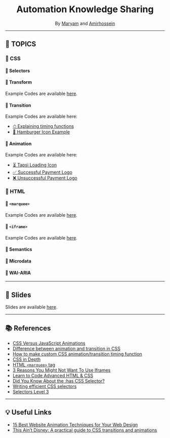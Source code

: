 <div align="center">

# Automation Knowledge Sharing 
By [Maryam](https://github.com/malikarami) and [Amirhossein](https://github.com/amir78729)

</div>

---

## 📝 TOPICS 
### 🔶 CSS
#### 🔸 Selectors
#### 🔸 Transform
Example Codes are available [here](https://github.com/amir78729/automation-knowledge-sharing-1/tree/main/transform).
#### 🔸 Transition
Example Codes are available here:
- [⏱  Explaining timing functions](https://github.com/amir78729/automation-knowledge-sharing-1/tree/main/animation/transition-timing-function)
- [🍔  Hamburger Icon Example](https://github.com/amir78729/automation-knowledge-sharing-1/tree/main/animation/hamburger)
#### 🔸 Animation
Example Codes are available here:
- [⏳  Tapsi Loading Icon](https://github.com/amir78729/automation-knowledge-sharing-1/tree/main/animation/tapsi-logo)
- [✅  Successful Payment Logo](https://github.com/amir78729/automation-knowledge-sharing-1/tree/main/animation/successful)
- [❌  Unsuccessful Payment Logo](https://github.com/amir78729/automation-knowledge-sharing-1/tree/main/animation/unsuccessful)

### 🔶 HTML
#### 🔸 `<marquee>`
Example Codes are available [here](https://github.com/amir78729/automation-knowledge-sharing-1/tree/main/marquee).
#### 🔸 `<iframe>`
Example Codes are available [here](https://github.com/amir78729/automation-knowledge-sharing-1/tree/main/iframe).
#### 🔸 Semantics
#### 🔸 Microdata
#### 🔸 WAI-ARIA

---

## 🔗 Slides
Slides are available [here](https://docs.google.com/presentation/d/1e99AYINXtFnY57oaZ-7Uy-BX7okyJyoAm_Rp7C94qPY/edit?usp=sharing).

---

## 📚 References
- [CSS Versus JavaScript Animations](https://developers.google.com/web/fundamentals/design-and-ux/animations/css-vs-javascript)
- [Difference between animation and transition in CSS](https://www.geeksforgeeks.org/difference-between-animation-and-transition-in-css/)
- [How to make custom CSS animation/transition timing function](https://stackoverflow.com/questions/39735012/how-to-make-custom-css-animation-transition-timing-function)
- [CSS in Depth](https://www.manning.com/books/css-in-depth)
- [HTML `<marquee>` tag](https://www.w3schools.in/html-tutorial/marquee-tag/)
- [3 Reasons You Might Not Want To Use Iframes](https://www.ostraining.com/blog/webdesign/against-using-iframes/)
- [Learn to Code Advanced HTML & CSS](https://learn.shayhowe.com/advanced-html-css/)
- [Did You Know About the :has CSS Selector?](https://css-tricks.com/did-you-know-about-the-has-css-selector/)
- [Writing efficient CSS selectors](https://csswizardry.com/2011/09/writing-efficient-css-selectors/)
- [Selectors Level 3](https://www.w3.org/TR/2018/REC-selectors-3-20181106/#selectors)

---

## 💡 Useful Links
- [15 Best Website Animation Techniques for Your Web Design](https://fireart.studio/blog/10-best-website-animation-techniques-for-your-web-design/)
- [This Ain’t Disney: A practical guide to CSS transitions and animations](https://blog.prototypr.io/this-aint-disney-a-practical-guide-to-css-transitions-and-animations-a8b87e7c5531)
